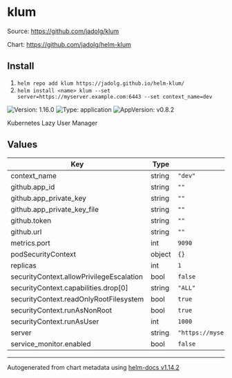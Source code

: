 # klum

Source: <https://github.com/jadolg/klum>

Chart: <https://github.com/jadolg/helm-klum>

## Install
1. `helm repo add klum https://jadolg.github.io/helm-klum/`
2. `helm install <name> klum --set server=https://myserver.example.com:6443 --set context_name=dev`

![Version: 1.16.0](https://img.shields.io/badge/Version-1.16.0-informational?style=flat-square) ![Type: application](https://img.shields.io/badge/Type-application-informational?style=flat-square) ![AppVersion: v0.8.2](https://img.shields.io/badge/AppVersion-v0.8.2-informational?style=flat-square)

Kubernetes Lazy User Manager

## Values

| Key | Type | Default | Description |
|-----|------|---------|-------------|
| context_name | string | `"dev"` |  |
| github.app_id | string | `""` |  |
| github.app_private_key | string | `""` |  |
| github.app_private_key_file | string | `""` |  |
| github.token | string | `""` |  |
| github.url | string | `""` |  |
| metrics.port | int | `9090` |  |
| podSecurityContext | object | `{}` |  |
| replicas | int | `1` |  |
| securityContext.allowPrivilegeEscalation | bool | `false` |  |
| securityContext.capabilities.drop[0] | string | `"ALL"` |  |
| securityContext.readOnlyRootFilesystem | bool | `true` |  |
| securityContext.runAsNonRoot | bool | `true` |  |
| securityContext.runAsUser | int | `1000` |  |
| server | string | `"https://myserver.example.com:6443"` |  |
| service_monitor.enabled | bool | `false` |  |

----------------------------------------------
Autogenerated from chart metadata using [helm-docs v1.14.2](https://github.com/norwoodj/helm-docs/releases/v1.14.2)
